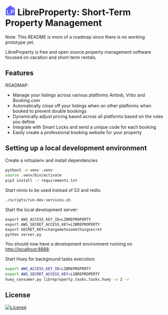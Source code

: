 # ![Logo](libreproperty/static/favicon.png?raw=true "Logo") LibreProperty: Short-Term Property Management
Note: This README is more of a roadmap since there is no working prototype yet.

LibreProperty is free and open source property management software focused on vacation
and short-term rentals.

## Features
ROADMAP:

* Manage your listings across various platforms Airbnb, Vrbo and Booking.com
* Automatically close off your listings when on other platforms when booked
  to prevent double bookings
* Dynamically adjust pricing based across all platforms based on the rules
  you define
* Integrate with Smart Locks and send a unique code for each booking
* Easily create a professional booking website for your property

## Setting up a local development environment
Create a virtualenv and install dependencies
```sh
python3 -m venv .venv
source .venv/bin/activate
pip3 install -r requirements.txt
```

Start minio to be used instead of S3 and redis:
```sh
./scripts/run-dev-services.sh
```

Start the local development server:
```
export AWS_ACCESS_KEY_ID=LIBREPROPERTY
export AWS_SECRET_ACCESS_KEY=LIBREPROPERTY
export SECRET_KEY=changemetosomethingsecret
python server.py
```

You should now have a development environment running on
[http://localhost:8888](http://localhost:8888).

Start Huey for background tasks execution:
```sh
export AWS_ACCESS_KEY_ID=LIBREPROPERTY
export AWS_SECRET_ACCESS_KEY=LIBREPROPERTY
huey_consumer.py libreproperty.tasks.tasks.huey -w 2 -v
```

## License
[![License](https://img.shields.io/badge/License-Apache_2.0-blue.svg)](https://opensource.org/licenses/Apache-2.0)

